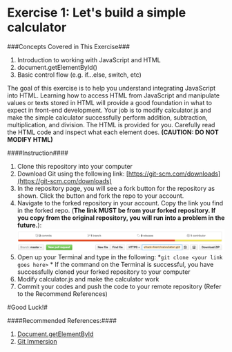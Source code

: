 # Exercise 1: Let's build a simple calculator

###Concepts Covered in This Exercise###
1. Introduction to working with JavaScript and HTML
2. document.getElementById()
3. Basic control flow (e.g. if...else, switch, etc)

The goal of this exercise is to help you understand integrating JavaScript into HTML. Learning how to access HTML from JavaScript and manipulate values or texts stored in HTML will provide a good foundation in what to expect in front-end development.
Your job is to modify calculator.js and make the simple calculator successfully perform addition, subtraction, multiplication, and division. 
The HTML is provided for you. Carefully read the HTML code and inspect what each element does.
**(CAUTION: DO NOT MODIFY HTML)**

####Instruction####
1. Clone this repository into your computer
  1. Download Git using the following link: [https://git-scm.com/downloads](https://git-scm.com/downloads)
  2. In the repository page, you will see a fork button for the repository as shown. Click the button and fork the repo to your account. 
  3. Navigate to the forked repository in your account. Copy the link you find in the forked repo. (**The link MUST be from your forked repository. If you copy from the original repository, you will run into a problem in the future.**): ![git-link](https://github.com/hack-front/assets/blob/master/git-link.png?raw=true)
  4. Open up your Terminal and type in the following:
    *```git clone <your link goes here>```
    * If the command on the Terminal is successful, you have successfully cloned your forked repository to your computer
2. Modify calculator.js and make the calculator work
3. Commit your codes and push the code to your remote repository (Refer to the Recommend References)

#Good Luck!#

####Recommended References:####

1. [Document.getElementById](https://developer.mozilla.org/en-US/docs/Web/API/Document/getElementById)
2. [Git Immersion](http://gitimmersion.com/)
